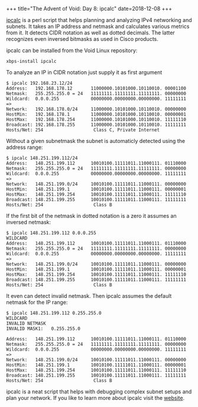 +++
title="The Advent of Void: Day 8: ipcalc"
date=2018-12-08
+++

[ipcalc](http://jodies.de/ipcalc) is a perl script that helps planning and
analyzing IPv4 networking and subnets. It takes an IP address and netmask and
calculates various metrics from it.  It detects CIDR notation as well as
dotted decimals. The latter recognizes even inversed bitmasks as used in Cisco
products.

ipcalc can be installed from the Void Linux repository:

```
xbps-install ipcalc
```

To analyze an IP in CIDR notation just supply it as first argument

```
$ ipcalc 192.168.23.12/24
Address:   192.168.178.12       11000000.10101000.10110010. 00001100
Netmask:   255.255.255.0 = 24   11111111.11111111.11111111. 00000000
Wildcard:  0.0.0.255            00000000.00000000.00000000. 11111111
=>
Network:   192.168.178.0/24     11000000.10101000.10110010. 00000000
HostMin:   192.168.178.1        11000000.10101000.10110010. 00000001
HostMax:   192.168.178.254      11000000.10101000.10110010. 11111110
Broadcast: 192.168.178.255      11000000.10101000.10110010. 11111111
Hosts/Net: 254                   Class C, Private Internet
```

Without a given subnetmask the subnet is automaticly detected using the address
range:

```
$ ipcalc 148.251.199.112/24
Address:   148.251.199.112      10010100.11111011.11000111. 01110000
Netmask:   255.255.255.0 = 24   11111111.11111111.11111111. 00000000
Wildcard:  0.0.0.255            00000000.00000000.00000000. 11111111
=>
Network:   148.251.199.0/24     10010100.11111011.11000111. 00000000
HostMin:   148.251.199.1        10010100.11111011.11000111. 00000001
HostMax:   148.251.199.254      10010100.11111011.11000111. 11111110
Broadcast: 148.251.199.255      10010100.11111011.11000111. 11111111
Hosts/Net: 254                   Class B
```

If the first bit of the netmask in dotted notation is a zero it assumes an
inversed netmask:

```
$ ipcalc 148.251.199.112 0.0.0.255
WILDCARD
Address:   148.251.199.112      10010100.11111011.11000111. 01110000
Netmask:   255.255.255.0 = 24   11111111.11111111.11111111. 00000000
Wildcard:  0.0.0.255            00000000.00000000.00000000. 11111111
=>
Network:   148.251.199.0/24     10010100.11111011.11000111. 00000000
HostMin:   148.251.199.1        10010100.11111011.11000111. 00000001
HostMax:   148.251.199.254      10010100.11111011.11000111. 11111110
Broadcast: 148.251.199.255      10010100.11111011.11000111. 11111111
Hosts/Net: 254                   Class B
```

It even can detect invalid netmask. Then ipcalc assumes the default netmask for
the IP range:

```
$ ipcalc 148.251.199.112 0.255.255.0
WILDCARD
INVALID NETMASK
INVALID MASK1:   0.255.255.0

Address:   148.251.199.112      10010100.11111011.11000111. 01110000
Netmask:   255.255.255.0 = 24   11111111.11111111.11111111. 00000000
Wildcard:  0.0.0.255            00000000.00000000.00000000. 11111111
=>
Network:   148.251.199.0/24     10010100.11111011.11000111. 00000000
HostMin:   148.251.199.1        10010100.11111011.11000111. 00000001
HostMax:   148.251.199.254      10010100.11111011.11000111. 11111110
Broadcast: 148.251.199.255      10010100.11111011.11000111. 11111111
Hosts/Net: 254                   Class B
```

ipcalc is a neat script that helps with debugging complex subnet setups and plan
your network. If you like to learn more about ipcalc visit the
[website](http://jodies.de/ipcalc).

